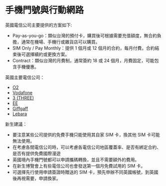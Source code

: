 # 手機門號與行動網路

英國電信公司主要提供的方案如下:
* Pay-as-you-go：類似台灣的預付卡，購買後可根據需要充值額度，無合約負擔，通常在機場、手機行或雜貨店可以購買。
* SIM Only / Pay Monthly：提供 1 個月或 12 個月的合約，每月付費。合約結束後可選擇續約或更換方案。
* Contract：類似台灣的月費制，通常簽約 18 或 24 個月，月費固定，可能包含手機優惠。

英國主要電信公司：
* [O2](https://www.o2.co.uk)
* [Vodafone](https://www.vodafone.co.uk)
* [3 (THREE)](http://www.three.co.uk)
* [EE](https://ee.co.uk)
* [Giffgaff](https://www.giffgaff.com)
* [Lebara](https://www.lebara.com)

新生建議：
*  要注意某些公司提供的免費手機只能使用其自家 SIM 卡，換其他 SIM 卡可能無法使用。
*  在考慮各間電信公司時，可以考慮各電信公司地區覆蓋率、是否有綁定合約、是否有提供免費國際漫遊
*  英國境內手機門號都可以申請攜碼轉換，並且不需要額外的費用。
*  在新生博覽會上有些電信公司也會發送第一個月免費試用的 SIM 卡。
*  可選擇先行使用申請簽證時贈送的 SIM 卡，預先申辦不同英國帳號，到英國後再視需要，申請換家。

